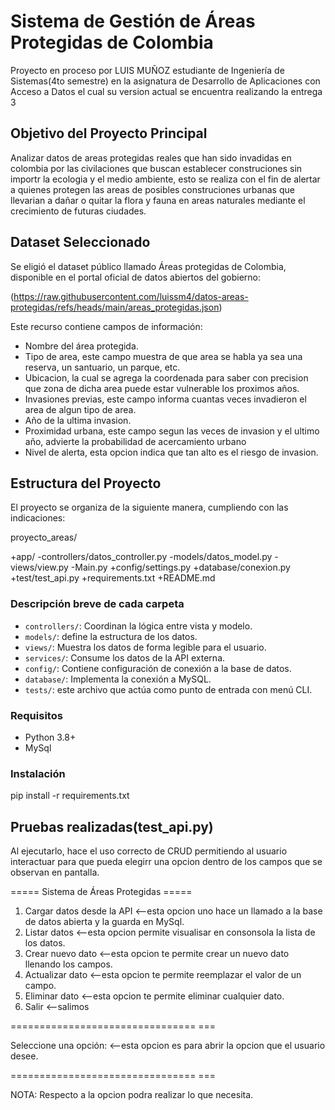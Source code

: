 # Sistema de Gestión de Áreas Protegidas de Colombia
Proyecto en proceso por LUIS MUÑOZ estudiante de Ingeniería de Sistemas(4to semestre) en la asignatura de Desarrollo de Aplicaciones con Acceso a Datos el cual su version actual se encuentra realizando la entrega 3


## Objetivo del Proyecto Principal 
Analizar datos de areas protegidas reales que han sido invadidas en colombia por las civilaciones que buscan establecer construciones sin importr la ecologia y el medio ambiente, esto se realiza con el fin de alertar a quienes protegen las areas de posibles construciones urbanas que llevarian a dañar o quitar la flora y fauna en areas naturales mediante el crecimiento de futuras ciudades.  


## Dataset Seleccionado
Se eligió el dataset público llamado Áreas protegidas de Colombia, disponible en el portal oficial de datos abiertos del gobierno:

(https://raw.githubusercontent.com/luissm4/datos-areas-protegidas/refs/heads/main/areas_protegidas.json)

Este recurso contiene campos de información:

- Nombre del área protegida.
- Tipo de area, este campo muestra de que area se habla ya sea una reserva, un santuario, un parque, etc.
- Ubicacion, la cual se agrega la coordenada para saber con precision que zona de dicha area puede estar vulnerable los proximos años.
- Invasiones previas, este campo informa cuantas veces invadieron el area de algun tipo de area.
- Año de la ultima invasion.
- Proximidad urbana, este campo segun las veces de invasion y el ultimo año, advierte la probabilidad de acercamiento urbano
- Nivel de alerta, esta opcion indica que tan alto es el riesgo de invasion.

  
## Estructura del Proyecto
El proyecto se organiza de la siguiente manera, cumpliendo con las indicaciones:

proyecto_areas/

+app/
-controllers/datos_controller.py
-models/datos_model.py
-views/view.py
-Main.py
+config/settings.py
+database/conexion.py
+test/test_api.py
+requirements.txt
+README.md


### Descripción breve de cada carpeta
- `controllers/`: Coordinan la lógica entre vista y modelo.
- `models/`: define la estructura de los datos.
- `views/`: Muestra los datos de forma legible para el usuario.
- `services/`: Consume los datos de la API externa.
- `config/`: Contiene configuración de conexión a la base de datos.
- `database/`: Implementa la conexión a MySQL.
- `tests/`: este archivo que actúa como punto de entrada con menú CLI.


### Requisitos
- Python 3.8+
- MySql


### Instalación
pip install -r requirements.txt


##  Pruebas realizadas(test_api.py)
Al ejecutarlo, hace el uso correcto de CRUD permitiendo al usuario interactuar para que pueda elegirr una opcion dentro de los campos que se observan en pantalla. 
 
===== Sistema de Áreas Protegidas =====
1. Cargar datos desde la API           <--esta opcion uno hace un llamado a la base de datos abierta y la guarda en MySql.
2. Listar datos                        <--esta opcion permite visualisar en consonsola la lista de los datos.
3. Crear nuevo dato                    <--esta opcion te permite crear un nuevo dato llenando los campos. 
4. Actualizar dato                     <--esta opcion te permite reemplazar el valor de un campo.
5. Eliminar dato                       <--esta opcion te permite eliminar cualquier dato.
6. Salir                               <--salimos
   
================================ ===

Seleccione una opción:                 <--esta opcion es para abrir la opcion que el usuario desee.

================================ ===

NOTA: Respecto a la opcion podra realizar lo que necesita.
